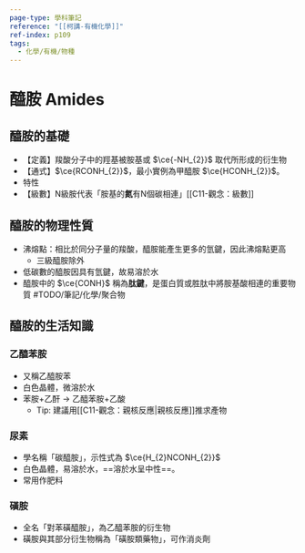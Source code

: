 ```yaml
---
page-type: 學科筆記
reference: "[[柯講-有機化學]]"
ref-index: p109
tags:
  - 化學/有機/物種
---
```

# 醯胺 Amides
## 醯胺的基礎
- 【定義】羧酸分子中的羥基被胺基或 $\ce{-NH_{2}}$ 取代所形成的衍生物
- 【通式】$\ce{RCONH_{2}}$，最小實例為甲醯胺 $\ce{HCONH_{2}}$。
- 特性
- 【級數】N級胺代表「胺基的**氮**有N個碳相連」[[C11-觀念：級數]]

## 醯胺的物理性質
- 沸熔點：相比於同分子量的羧酸，醯胺能產生更多的氫鍵，因此沸熔點更高
	- 三級醯胺除外
- 低碳數的醯胺因具有氫鍵，故易溶於水
- 醯胺中的 $\ce{CONH}$ 稱為**肽鍵**，是蛋白質或胜肽中將胺基酸相連的重要物質 #TODO/筆記/化學/聚合物 

## 醯胺的生活知識
### 乙醯苯胺
- 又稱乙醯胺苯
- 白色晶體，微溶於水
- 苯胺+乙酐 -> 乙醯苯胺+乙酸
	- Tip: 建議用[[C11-觀念：親核反應|親核反應]]推求產物

### 尿素
- 學名稱「碳醯胺」，示性式為 $\ce{H_{2}NCONH_{2}}$
- 白色晶體，易溶於水，==溶於水呈中性==。
- 常用作肥料

### 磺胺
- 全名「對苯磺醯胺」，為乙醯苯胺的衍生物
- 磺胺與其部分衍生物稱為「磺胺類藥物」，可作消炎劑

